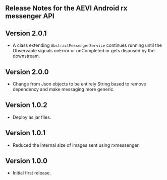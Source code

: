 ## Release Notes for the AEVI Android rx messenger API


## Version 2.0.1

* A class extending `AbstractMessengerService` continues running until the Observable signals onError or onCompleted or gets disposed by the downstream.

## Version 2.0.0

* Change from Json objects to be entirely String based to remove dependency and make messaging more generic.

## Version 1.0.2

* Deploy as jar files.

## Version 1.0.1

* Reduced the internal size of images sent using rxmessenger. 

## Version 1.0.0

* Initial first release.
